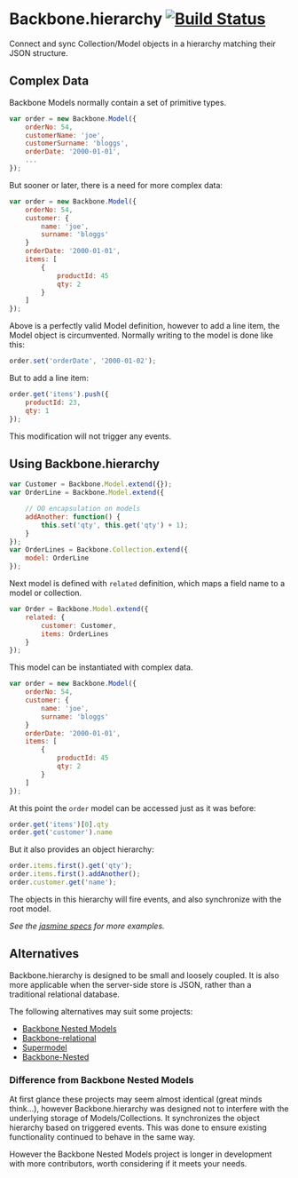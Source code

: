 # Backbone.hierarchy [![Build Status](https://travis-ci.org/mikeapr4/Backbone.hierarchy.png?branch=master)](https://travis-ci.org/mikeapr4/Backbone.hierarchy)
Connect and sync Collection/Model objects in a hierarchy matching their JSON structure.

## Complex Data

Backbone Models normally contain a set of primitive types.

```javascript
var order = new Backbone.Model({
    orderNo: 54,
    customerName: 'joe',
    customerSurname: 'bloggs',
    orderDate: '2000-01-01',
    ...
});
```

But sooner or later, there is a need for more complex data:

```javascript
var order = new Backbone.Model({
    orderNo: 54,
    customer: {
        name: 'joe',
        surname: 'bloggs'
    }
    orderDate: '2000-01-01',
    items: [
        {
            productId: 45
            qty: 2
        }
    ]
});
```

Above is a perfectly valid Model definition, however to add a line item, the Model object is circumvented. Normally writing to the model is done like this:

```javascript
order.set('orderDate', '2000-01-02');
```

But to add a line item:

```javascript
order.get('items').push({
    productId: 23,
    qty: 1
});
```

This modification will not trigger any events.

## Using Backbone.hierarchy

```javascript
var Customer = Backbone.Model.extend({});
var OrderLine = Backbone.Model.extend({

    // OO encapsulation on models
    addAnother: function() {
        this.set('qty', this.get('qty') + 1);
    }
});
var OrderLines = Backbone.Collection.extend({
    model: OrderLine
});
```

Next model is defined with `related` definition, which maps a field name to a model or collection.

```javascript
var Order = Backbone.Model.extend({
    related: {
        customer: Customer,
        items: OrderLines
    }
});
```

This model can be instantiated with complex data.

```javascript
var order = new Backbone.Model({
    orderNo: 54,
    customer: {
        name: 'joe',
        surname: 'bloggs'
    }
    orderDate: '2000-01-01',
    items: [
        {
            productId: 45
            qty: 2
        }
    ]
});
```

At this point the `order` model can be accessed just as it was before:

```javascript
order.get('items')[0].qty
order.get('customer').name
```

But it also provides an object hierarchy:

```javascript
order.items.first().get('qty');
order.items.first().addAnother();
order.customer.get('name');
```

The objects in this hierarchy will fire events, and also synchronize with the root model.

*See the [jasmine specs](https://github.com/mikeapr4/Backbone.hierarchy/blob/master/spec/spec.js) for more examples.*

## Alternatives

Backbone.hierarchy is designed to be small and loosely coupled. It is also more applicable when the server-side store is JSON, rather than a traditional relational database.

The following alternatives may suit some projects:

* [Backbone Nested Models](https://github.com/blittle/backbone-nested-models)
* [Backbone-relational](https://github.com/PaulUithol/Backbone-relational)
* [Supermodel](https://github.com/pathable/supermodel)
* [Backbone-Nested](https://github.com/afeld/backbone-nested)

### Difference from Backbone Nested Models

At first glance these projects may seem almost identical (great minds think...), however Backbone.hierarchy was designed not to interfere with the underlying storage of Models/Collections. It synchronizes the object hierarchy based on triggered events. This was done to ensure existing functionality continued to behave in the same way.

However the Backbone Nested Models project is longer in development with more contributors, worth considering if it meets your needs.